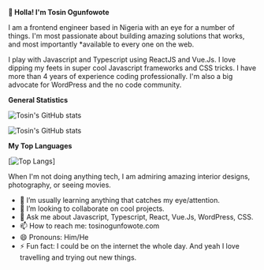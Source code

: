 
**👋 Holla! I'm Tosin Ogunfowote**

I am a frontend engineer based in Nigeria with an eye for a number of things. I'm most passionate about building amazing solutions that works, and most importantly *available to every one on the web.

I play with Javascript and Typescript using ReactJS and Vue.Js. I love dipping my feets in super cool Javascript frameworks and CSS tricks. I have more than 4 years of experience coding professionally. I'm also a big advocate for WordPress and the no code community.

**General Statistics**

![Tosin's GitHub stats](https://github-readme-stats-tau-nine-43.vercel.app/api?username=tofmat&count_private=true&show_icons=true&theme=dark&&include_all_commits=true)

![Tosin's GitHub stats](https://github-readme-stats.vercel.app/api?username=tofmat&count_private=true&show_icons=true&theme=dark&&include_all_commits=true)

**My Top Languages**

[![Top Langs](https://github-readme-stats-tau-nine-43.vercel.app/api/top-langs/?username=tofmat&count_private=true&langs_count=5)]

When I'm not doing anything tech, I am admiring amazing interior designs, photography, or seeing movies.

  - 🌱 I’m usually learning anything that catches my eye/attention.
  - 👯 I’m looking to collaborate on cool projects.
  - 💬 Ask me about Javascript, Typescript, React, Vue.Js, WordPress, CSS.
  - 📫 How to reach me: tosinogunfowote.com
  - 😄 Pronouns: Him/He
  - ⚡ Fun fact: I could be on the internet the whole day. And yeah I love travelling and trying out new things.

